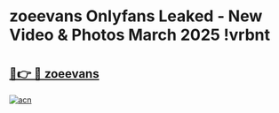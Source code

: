 # zoeevans Onlyfans Leaked - New Video & Photos March 2025 !vrbnt

# <h2><a href="https://p107rk.iuczelnia.edu.pl?title=zoeevans&ref=vrbnt">🔗👉 🔴 zoeevans</a></h2>

[![acn](https://github.com/user-attachments/assets/0f9c940e-d8b0-45ae-aac7-cd30a18b3e1c)](https://p107rk.iuczelnia.edu.pl?title=zoeevans&ref=vrbnt)

